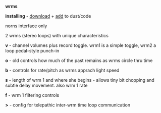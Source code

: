 **wrms**

**installing** - [download](https://github.com/AndrewShike/wrms/archive/master.zip) + [add](https://monome.org/docs/norns/fileshare/) to dust/code

norns interface only

2 wrms (stereo loops) with unique characteristics

**v** - channel volumes plus record toggle.
wrm1 is a simple toggle, wrm2 a loop pedal-style punch-in

**o** - old controls how much of the past remains as wrms circle thru time

**b** - controls for rate/pitch as wrms apprach light speed

**s** - length of wrm 1 and where she begins - allows tiny bit chopping and subtle delay movement. also wrm 1 rate

**f** - wrm 1 filtering controls

**>** - config for telepathic inter-wrm time loop communication
